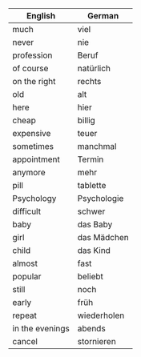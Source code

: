 | English | German |
|---------|--------|
| much | viel |
| never | nie |
| profession | Beruf |
| of course | natürlich |
| on the right | rechts |
| old | alt |
| here | hier |
| cheap | billig |
| expensive | teuer |
| sometimes | manchmal |
| appointment | Termin |
| anymore | mehr |
| pill | tablette |
| Psychology | Psychologie |
| difficult | schwer |
| baby | das Baby |
| girl | das Mädchen |
| child | das Kind |
| almost | fast |
| popular | beliebt |
| still | noch |
| early | früh |
| repeat | wiederholen |
| in the evenings | abends |
| cancel | stornieren |
